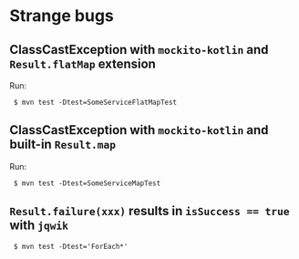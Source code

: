 # Strange bugs

## ClassCastException with `mockito-kotlin` and `Result.flatMap` extension

Run:

```console
 $ mvn test -Dtest=SomeServiceFlatMapTest
```

## ClassCastException with `mockito-kotlin` and built-in `Result.map`

Run:

```console
 $ mvn test -Dtest=SomeServiceMapTest
```

## `Result.failure(xxx)` results in `isSuccess == true` with `jqwik`

```console
 $ mvn test -Dtest='ForEach*'
```